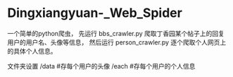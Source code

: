 # Dingxiangyuan-_Web_Spider

一个简单的python爬虫，
先运行 bbs_crawler.py 爬取丁香园某个帖子上的回复用户的用户名、头像等信息，
然后运行 person_crawler.py 逐个爬取个人网页上的具体个人信息。

文件夹设置
/data #存每个用户的头像
/each #存每个用户的个人信息


